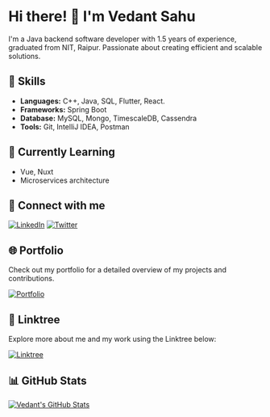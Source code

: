 # Hi there! 👋 I'm Vedant Sahu

I'm a Java backend software developer with 1.5 years of experience, graduated from NIT, Raipur. Passionate about creating efficient and scalable solutions.

## 🚀 Skills

- **Languages:** C++, Java, SQL, Flutter, React.
- **Frameworks:** Spring Boot
- **Database:** MySQL, Mongo, TimescaleDB, Cassendra
- **Tools:** Git, IntelliJ IDEA, Postman

## 🌱 Currently Learning

- Vue, Nuxt
- Microservices architecture

## 🔗 Connect with me

[![LinkedIn](https://img.shields.io/badge/LinkedIn-Connect-blue)](https://www.linkedin.com/in/vedantsahu01/)
[![Twitter](https://img.shields.io/badge/Twitter-Follow-1da1f2)](https://twitter.com/ve_sahu)

## 🌐 Portfolio

Check out my portfolio for a detailed overview of my projects and contributions.

[![Portfolio](https://img.shields.io/badge/Portfolio-Visit-orange)](https://your-portfolio-url.com)

## 🌳 Linktree

Explore more about me and my work using the Linktree below:

[![Linktree](https://img.shields.io/badge/Linktree-Explore-brightgreen)](https://linktr.ee/vedantsahu)

## 📊 GitHub Stats

[![Vedant's GitHub Stats](https://github-readme-stats.vercel.app/api?username=VedantSahu01&show_icons=true&theme=radical)](https://github.com/VedantSahu01)
